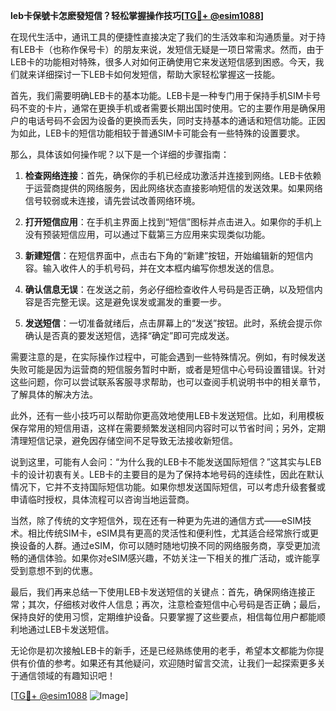 **leb卡保號卡怎麽發短信？轻松掌握操作技巧[[TG💪+ @esim1088](https://t.me/s/esim1088)]**

在现代生活中，通讯工具的便捷性直接决定了我们的生活效率和沟通质量。对于持有LEB卡（也称作保号卡）的朋友来说，发短信无疑是一项日常需求。然而，由于LEB卡的功能相对特殊，很多人对如何正确使用它来发送短信感到困惑。今天，我们就来详细探讨一下LEB卡如何发短信，帮助大家轻松掌握这一技能。

首先，我们需要明确LEB卡的基本功能。LEB卡是一种专门用于保持手机SIM卡号码不变的卡片，通常在更换手机或者需要长期出国时使用。它的主要作用是确保用户的电话号码不会因为设备的更换而丢失，同时支持基本的通话和短信功能。正因为如此，LEB卡的短信功能相较于普通SIM卡可能会有一些特殊的设置要求。

那么，具体该如何操作呢？以下是一个详细的步骤指南：

1. **检查网络连接**：首先，确保你的手机已经成功激活并连接到网络。LEB卡依赖于运营商提供的网络服务，因此网络状态直接影响短信的发送效果。如果网络信号较弱或未连接，请先尝试改善网络环境。

2. **打开短信应用**：在手机主界面上找到“短信”图标并点击进入。如果你的手机上没有预装短信应用，可以通过下载第三方应用来实现类似功能。

3. **新建短信**：在短信界面中，点击右下角的“新建”按钮，开始编辑新的短信内容。输入收件人的手机号码，并在文本框内编写你想发送的信息。

4. **确认信息无误**：在发送之前，务必仔细检查收件人号码是否正确，以及短信内容是否完整无误。这是避免误发或漏发的重要一步。

5. **发送短信**：一切准备就绪后，点击屏幕上的“发送”按钮。此时，系统会提示你确认是否真的要发送短信，选择“确定”即可完成发送。

需要注意的是，在实际操作过程中，可能会遇到一些特殊情况。例如，有时候发送失败可能是因为运营商的短信服务暂时中断，或者是短信中心号码设置错误。针对这些问题，你可以尝试联系客服寻求帮助，也可以查阅手机说明书中的相关章节，了解具体的解决方法。

此外，还有一些小技巧可以帮助你更高效地使用LEB卡发送短信。比如，利用模板保存常用的短信用语，这样在需要频繁发送相同内容时可以节省时间；另外，定期清理短信记录，避免因存储空间不足导致无法接收新短信。

说到这里，可能有人会问：“为什么我的LEB卡不能发送国际短信？”这其实与LEB卡的设计初衷有关。LEB卡的主要目的是为了保持本地号码的连续性，因此在默认情况下，它并不支持国际短信功能。如果你想发送国际短信，可以考虑升级套餐或申请临时授权，具体流程可以咨询当地运营商。

当然，除了传统的文字短信外，现在还有一种更为先进的通信方式——eSIM技术。相比传统SIM卡，eSIM具有更高的灵活性和便利性，尤其适合经常旅行或更换设备的人群。通过eSIM，你可以随时随地切换不同的网络服务商，享受更加流畅的通信体验。如果你对eSIM感兴趣，不妨关注一下相关的推广活动，或许能享受到意想不到的优惠。

最后，我们再来总结一下使用LEB卡发送短信的关键点：首先，确保网络连接正常；其次，仔细核对收件人信息；再次，注意检查短信中心号码是否正确；最后，保持良好的使用习惯，定期维护设备。只要掌握了这些要点，相信每位用户都能顺利地通过LEB卡发送短信。

无论你是初次接触LEB卡的新手，还是已经熟练使用的老手，希望本文都能为你提供有价值的参考。如果还有其他疑问，欢迎随时留言交流，让我们一起探索更多关于通信领域的有趣知识吧！

[[TG💪+ @esim1088](https://t.me/s/esim1088) ![Image](https://i.postimg.cc/4NQfJmqS/Snipaste-2025-05-13-00-14-12.png)]